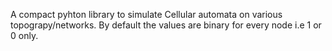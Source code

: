 A compact pyhton library to simulate Cellular automata on various topograpy/networks. By default the values are binary for every node i.e 1 or 0 only.
